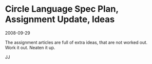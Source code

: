 Circle Language Spec Plan, Assignment Update, Ideas
=======================================================

2008-09-29

The assignment articles are full of extra ideas, that are not worked out.
Work it out. Neaten it up.

JJ
